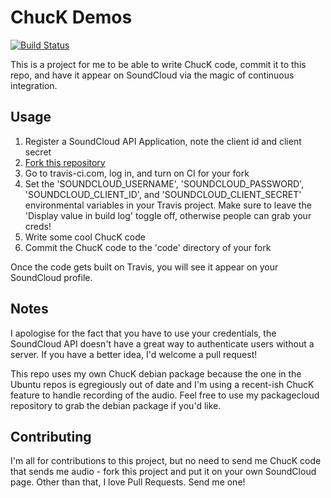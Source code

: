 # ChucK Demos

[![Build Status](https://travis-ci.com/hughrawlinson/chuck_demos.svg?token=iisGGMb1xGgxpKy2xqhq&branch=master)](https://travis-ci.com/hughrawlinson/chuck_demos)

This is a project for me to be able to write ChucK code, commit it to this
repo, and have it appear on SoundCloud via the magic of continuous integration.

## Usage

1. Register a SoundCloud API Application, note the client id and client secret
1. [Fork this repository](https://github.com/hughrawlinson/chuck_demos/fork)
2. Go to travis-ci.com, log in, and turn on CI for your fork
3. Set the 'SOUNDCLOUD&#95;USERNAME', 'SOUNDCLOUD&#95;PASSWORD',
   'SOUNDCLOUD&#95;CLIENT&#95;ID', and 'SOUNDCLOUD&#95;CLIENT&#95;SECRET'
   environmental variables in your Travis project. Make sure to leave the
   'Display value in build log' toggle off, otherwise people can grab your
   creds!
4. Write some cool ChucK code
5. Commit the ChucK code to the 'code' directory of your fork

Once the code gets built on Travis, you will see it appear on your SoundCloud
profile.

## Notes

I apologise for the fact that you have to use your credentials, the SoundCloud
API doesn't have a great way to authenticate users without a server. If you
have a better idea, I'd welcome a pull request!

This repo uses my own ChucK debian package because the one in the Ubuntu repos
is egregiously out of date and I'm using a recent-ish ChucK feature to handle
recording of the audio. Feel free to use my packagecloud repository to grab
the debian package if you'd like.

## Contributing
I'm all for contributions to this project, but no need to send me ChucK code
that sends me audio - fork this project and put it on your own SoundCloud page.
Other than that, I love Pull Requests. Send me one!

